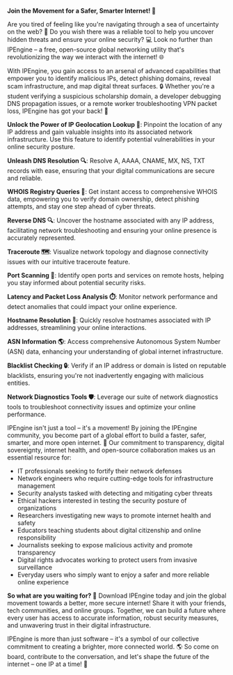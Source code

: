 **Join the Movement for a Safer, Smarter Internet! 🚀**

Are you tired of feeling like you're navigating through a sea of uncertainty on the web? 🌊 Do you wish there was a reliable tool to help you uncover hidden threats and ensure your online security? 💻 Look no further than IPEngine – a free, open-source global networking utility that's revolutionizing the way we interact with the internet! 🌐

With IPEngine, you gain access to an arsenal of advanced capabilities that empower you to identify malicious IPs, detect phishing domains, reveal scam infrastructure, and map digital threat surfaces. 🔒 Whether you're a student verifying a suspicious scholarship domain, a developer debugging DNS propagation issues, or a remote worker troubleshooting VPN packet loss, IPEngine has got your back! 🤝

**Unlock the Power of IP Geolocation Lookup 📍**: Pinpoint the location of any IP address and gain valuable insights into its associated network infrastructure. Use this feature to identify potential vulnerabilities in your online security posture.

**Unleash DNS Resolution 🔍**: Resolve A, AAAA, CNAME, MX, NS, TXT records with ease, ensuring that your digital communications are secure and reliable.

**WHOIS Registry Queries 📡**: Get instant access to comprehensive WHOIS data, empowering you to verify domain ownership, detect phishing attempts, and stay one step ahead of cyber threats.

**Reverse DNS 🔍**: Uncover the hostname associated with any IP address, facilitating network troubleshooting and ensuring your online presence is accurately represented.

**Traceroute 🗺️**: Visualize network topology and diagnose connectivity issues with our intuitive traceroute feature.

**Port Scanning 🚨**: Identify open ports and services on remote hosts, helping you stay informed about potential security risks.

**Latency and Packet Loss Analysis ⏱️**: Monitor network performance and detect anomalies that could impact your online experience.

**Hostname Resolution 📡**: Quickly resolve hostnames associated with IP addresses, streamlining your online interactions.

**ASN Information 🌎**: Access comprehensive Autonomous System Number (ASN) data, enhancing your understanding of global internet infrastructure.

**Blacklist Checking 🔒**: Verify if an IP address or domain is listed on reputable blacklists, ensuring you're not inadvertently engaging with malicious entities.

**Network Diagnostics Tools 🛡️**: Leverage our suite of network diagnostics tools to troubleshoot connectivity issues and optimize your online performance.

IPEngine isn't just a tool – it's a movement! By joining the IPEngine community, you become part of a global effort to build a faster, safer, smarter, and more open internet. 🌟 Our commitment to transparency, digital sovereignty, internet health, and open-source collaboration makes us an essential resource for:

* IT professionals seeking to fortify their network defenses
* Network engineers who require cutting-edge tools for infrastructure management
* Security analysts tasked with detecting and mitigating cyber threats
* Ethical hackers interested in testing the security posture of organizations
* Researchers investigating new ways to promote internet health and safety
* Educators teaching students about digital citizenship and online responsibility
* Journalists seeking to expose malicious activity and promote transparency
* Digital rights advocates working to protect users from invasive surveillance
* Everyday users who simply want to enjoy a safer and more reliable online experience

**So what are you waiting for? 🤔** Download IPEngine today and join the global movement towards a better, more secure internet! Share it with your friends, tech communities, and online groups. Together, we can build a future where every user has access to accurate information, robust security measures, and unwavering trust in their digital infrastructure.

IPEngine is more than just software – it's a symbol of our collective commitment to creating a brighter, more connected world. 🌎 So come on board, contribute to the conversation, and let's shape the future of the internet – one IP at a time! 🔗